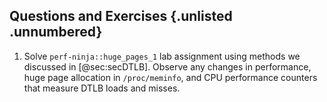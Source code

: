 ## Questions and Exercises {.unlisted .unnumbered}

1. Solve `perf-ninja::huge_pages_1` lab assignment using methods we discussed in [@sec:secDTLB]. Observe any changes in performance, huge page allocation in `/proc/meminfo`, and CPU performance counters that measure DTLB loads and misses.